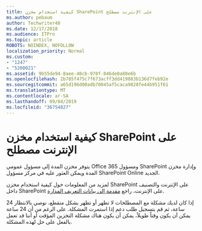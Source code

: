 ```yaml
---
title: كيفية استخدام مخزن SharePoint على الإنترنت مصطلح
ms.author: pebaum
author: Techwriter40
ms.date: 12/17/2018
ms.audience: ITPro
ms.topic: article
ROBOTS: NOINDEX, NOFOLLOW
localization_priority: Normal
ms.custom:
- "1247"
- "5200021"
ms.assetid: 9b55de94-8aee-40cb-970f-046de0a80e6b
ms.openlocfilehash: 2b785f475c7f673acff3dd419883b136d7feb92e
ms.sourcegitcommit: a65d196d00adb70045af5caca9828fe44b951f61
ms.translationtype: MT
ms.contentlocale: ar-SA
ms.lasthandoff: 09/04/2019
ms.locfileid: "36754827"
---
```

# <a name="how-to-use-the-sharepoint-online-term-store"></a>كيفية استخدام مخزن SharePoint على الإنترنت مصطلح

يتوفر مخزن المدة إلى مسؤول عمومي Office 365 ومسؤول SharePoint وإدارة مخزن المدة ويمكن العثور عليه في مركز مسؤول SharePoint Online الجديد.
  
لمزيد من المعلومات حول كيفية استخدام مخزن SharePoint على الإنترنت والتصنيف داخل SharePoint على الإنترنت، راجع [مقدمة إلى بيانات التعريف المدارة](https://go.microsoft.com/fwlink/?linkid=2044674&amp;clcid=0x409).
  
إذا كان لديك مشكلة مع المصطلحات لا تظهر أو تظهر بشكل متقطع، نوصي بالانتظار 24 ساعة، ثم قم بتسجيل طلب دعم إذا استمرت المشكلة. على الرغم من أن 24 ساعة يمكن أن يكون وقتاً طويلاً، يمكن أن يكون هناك مشكلة التخزين المؤقت أو أننا قد تعمل بالفعل على حل لهذه المشكلة.
  